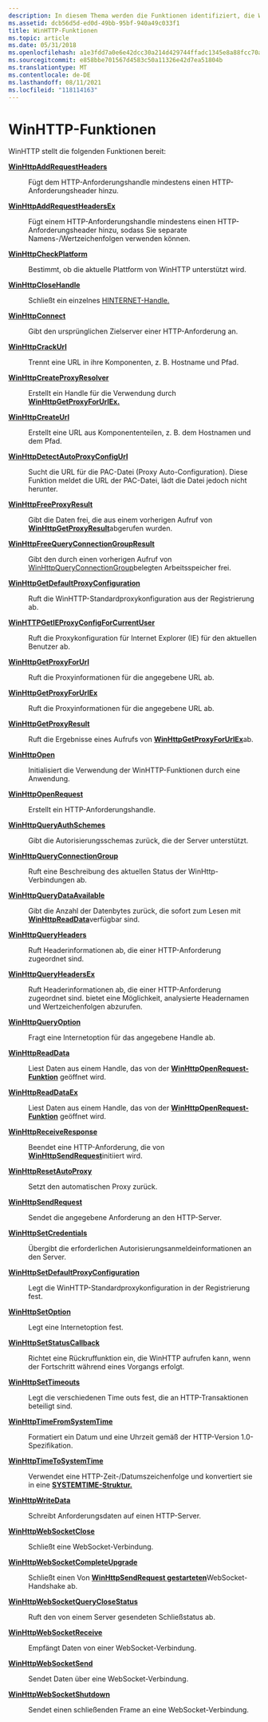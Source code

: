 ```yaml
---
description: In diesem Thema werden die Funktionen identifiziert, die WinHTTP bereitstellt.
ms.assetid: dcb56d5d-ed0d-49bb-95bf-940a49c033f1
title: WinHTTP-Funktionen
ms.topic: article
ms.date: 05/31/2018
ms.openlocfilehash: a1e3fdd7a0e6e42dcc30a214d429744ffadc1345e8a88fcc70a35a5f7ccace95
ms.sourcegitcommit: e858bbe701567d4583c50a11326e42d7ea51804b
ms.translationtype: MT
ms.contentlocale: de-DE
ms.lasthandoff: 08/11/2021
ms.locfileid: "118114163"
---
```

# <a name="winhttp-functions"></a>WinHTTP-Funktionen

WinHTTP stellt die folgenden Funktionen bereit:

<dl> <dt>

[**WinHttpAddRequestHeaders**](/windows/desktop/api/Winhttp/nf-winhttp-winhttpaddrequestheaders)
</dt> <dd>

Fügt dem HTTP-Anforderungshandle mindestens einen HTTP-Anforderungsheader hinzu.

</dd> <dt>

[**WinHttpAddRequestHeadersEx**](/windows/desktop/api/Winhttp/nf-winhttp-winhttpaddrequestheadersex)
</dt> <dd>

Fügt einem HTTP-Anforderungshandle mindestens einen HTTP-Anforderungsheader hinzu, sodass Sie separate Namens-/Wertzeichenfolgen verwenden können.

</dd> <dt>

[**WinHttpCheckPlatform**](/windows/desktop/api/Winhttp/nf-winhttp-winhttpcheckplatform)
</dt> <dd>

Bestimmt, ob die aktuelle Plattform von WinHTTP unterstützt wird.

</dd> <dt>

[**WinHttpCloseHandle**](/windows/desktop/api/Winhttp/nf-winhttp-winhttpclosehandle)
</dt> <dd>

Schließt ein einzelnes [HINTERNET-Handle.](hinternet-handles-in-winhttp.md)

</dd> <dt>

[**WinHttpConnect**](/windows/desktop/api/Winhttp/nf-winhttp-winhttpconnect)
</dt> <dd>

Gibt den ursprünglichen Zielserver einer HTTP-Anforderung an.

</dd> <dt>

[**WinHttpCrackUrl**](/windows/desktop/api/Winhttp/nf-winhttp-winhttpcrackurl)
</dt> <dd>

Trennt eine URL in ihre Komponenten, z. B. Hostname und Pfad.

</dd> <dt>

[**WinHttpCreateProxyResolver**](/windows/desktop/api/Winhttp/nf-winhttp-winhttpcreateproxyresolver)
</dt> <dd>

Erstellt ein Handle für die Verwendung durch [**WinHttpGetProxyForUrlEx.**](/windows/desktop/api/Winhttp/nf-winhttp-winhttpgetproxyforurlex)

</dd> <dt>

[**WinHttpCreateUrl**](/windows/desktop/api/Winhttp/nf-winhttp-winhttpcreateurl)
</dt> <dd>

Erstellt eine URL aus Komponententeilen, z. B. dem Hostnamen und dem Pfad.

</dd> <dt>

[**WinHttpDetectAutoProxyConfigUrl**](/windows/desktop/api/Winhttp/nf-winhttp-winhttpdetectautoproxyconfigurl)
</dt> <dd>

Sucht die URL für die PAC-Datei (Proxy Auto-Configuration). Diese Funktion meldet die URL der PAC-Datei, lädt die Datei jedoch nicht herunter.

</dd> <dt>

[**WinHttpFreeProxyResult**](/windows/desktop/api/Winhttp/nf-winhttp-winhttpfreeproxyresult)
</dt> <dd>

Gibt die Daten frei, die aus einem vorherigen Aufruf von [**WinHttpGetProxyResult**](/windows/desktop/api/Winhttp/nf-winhttp-winhttpgetproxyresult)abgerufen wurden.

</dd> <dt>

[**WinHttpFreeQueryConnectionGroupResult**](/windows/win32/api/Winhttp/nf-winhttp-winhttpfreequeryconnectiongroupresult)
</dt> <dd>

Gibt den durch einen vorherigen Aufruf von [WinHttpQueryConnectionGroup](/windows/win32/api/Winhttp/nf-winhttp-winhttpqueryconnectiongroup)belegten Arbeitsspeicher frei.

</dd> <dt>

[**WinHttpGetDefaultProxyConfiguration**](/windows/desktop/api/Winhttp/nf-winhttp-winhttpgetdefaultproxyconfiguration)
</dt> <dd>

Ruft die WinHTTP-Standardproxykonfiguration aus der Registrierung ab.

</dd> <dt>

[**WinHTTPGetIEProxyConfigForCurrentUser**](/windows/desktop/api/Winhttp/nf-winhttp-winhttpgetieproxyconfigforcurrentuser)
</dt> <dd>

Ruft die Proxykonfiguration für Internet Explorer (IE) für den aktuellen Benutzer ab.

</dd> <dt>

[**WinHttpGetProxyForUrl**](/windows/desktop/api/Winhttp/nf-winhttp-winhttpgetproxyforurl)
</dt> <dd>

Ruft die Proxyinformationen für die angegebene URL ab.

</dd> <dt>

[**WinHttpGetProxyForUrlEx**](/windows/desktop/api/Winhttp/nf-winhttp-winhttpgetproxyforurlex)
</dt> <dd>

Ruft die Proxyinformationen für die angegebene URL ab.

</dd> <dt>

[**WinHttpGetProxyResult**](/windows/desktop/api/Winhttp/nf-winhttp-winhttpgetproxyresult)
</dt> <dd>

Ruft die Ergebnisse eines Aufrufs von [**WinHttpGetProxyForUrlEx**](/windows/desktop/api/Winhttp/nf-winhttp-winhttpgetproxyforurlex)ab.

</dd> <dt>

[**WinHttpOpen**](/windows/desktop/api/Winhttp/nf-winhttp-winhttpopen)
</dt> <dd>

Initialisiert die Verwendung der WinHTTP-Funktionen durch eine Anwendung.

</dd> <dt>

[**WinHttpOpenRequest**](/windows/desktop/api/Winhttp/nf-winhttp-winhttpopenrequest)
</dt> <dd>

Erstellt ein HTTP-Anforderungshandle.

</dd> <dt>

[**WinHttpQueryAuthSchemes**](/windows/desktop/api/Winhttp/nf-winhttp-winhttpqueryauthschemes)
</dt> <dd>

Gibt die Autorisierungsschemas zurück, die der Server unterstützt.

</dd> <dt>

[**WinHttpQueryConnectionGroup**](/windows/win32/api/Winhttp/nf-winhttp-winhttpqueryconnectiongroup)
</dt> <dd>

Ruft eine Beschreibung des aktuellen Status der WinHttp-Verbindungen ab.

</dd> <dt>

[**WinHttpQueryDataAvailable**](/windows/desktop/api/Winhttp/nf-winhttp-winhttpquerydataavailable)
</dt> <dd>

Gibt die Anzahl der Datenbytes zurück, die sofort zum Lesen mit [**WinHttpReadData**](/windows/desktop/api/Winhttp/nf-winhttp-winhttpreaddata)verfügbar sind.

</dd> <dt>

[**WinHttpQueryHeaders**](/windows/desktop/api/Winhttp/nf-winhttp-winhttpqueryheaders)
</dt> <dd>

Ruft Headerinformationen ab, die einer HTTP-Anforderung zugeordnet sind.

</dd> <dt>

[**WinHttpQueryHeadersEx**](/windows/desktop/api/Winhttp/nf-winhttp-winhttpqueryheadersex)
</dt> <dd>

Ruft Headerinformationen ab, die einer HTTP-Anforderung zugeordnet sind. bietet eine Möglichkeit, analysierte Headernamen und Wertzeichenfolgen abzurufen.

</dd> <dt>

[**WinHttpQueryOption**](/windows/desktop/api/Winhttp/nf-winhttp-winhttpqueryoption)
</dt> <dd>

Fragt eine Internetoption für das angegebene Handle ab.

</dd> <dt>

[**WinHttpReadData**](/windows/desktop/api/Winhttp/nf-winhttp-winhttpreaddata)
</dt> <dd>

Liest Daten aus einem Handle, das von der [**WinHttpOpenRequest-Funktion**](/windows/desktop/api/Winhttp/nf-winhttp-winhttpopenrequest) geöffnet wird.

</dd> <dt>

[**WinHttpReadDataEx**](/windows/desktop/api/Winhttp/nf-winhttp-winhttpreaddataex)
</dt> <dd>

Liest Daten aus einem Handle, das von der [**WinHttpOpenRequest-Funktion**](/windows/desktop/api/Winhttp/nf-winhttp-winhttpopenrequest) geöffnet wird.

</dd> <dt>

[**WinHttpReceiveResponse**](/windows/desktop/api/Winhttp/nf-winhttp-winhttpreceiveresponse)
</dt> <dd>

Beendet eine HTTP-Anforderung, die von [**WinHttpSendRequest**](/windows/desktop/api/Winhttp/nf-winhttp-winhttpsendrequest)initiiert wird.

</dd> <dt>

[**WinHttpResetAutoProxy**](/windows/desktop/api/Winhttp/nf-winhttp-winhttpresetautoproxy)
</dt> <dd>

Setzt den automatischen Proxy zurück.

</dd> <dt>

[**WinHttpSendRequest**](/windows/desktop/api/Winhttp/nf-winhttp-winhttpsendrequest)
</dt> <dd>

Sendet die angegebene Anforderung an den HTTP-Server.

</dd> <dt>

[**WinHttpSetCredentials**](/windows/desktop/api/Winhttp/nf-winhttp-winhttpsetcredentials)
</dt> <dd>

Übergibt die erforderlichen Autorisierungsanmeldeinformationen an den Server.

</dd> <dt>

[**WinHttpSetDefaultProxyConfiguration**](/windows/desktop/api/Winhttp/nf-winhttp-winhttpsetdefaultproxyconfiguration)
</dt> <dd>

Legt die WinHTTP-Standardproxykonfiguration in der Registrierung fest.

</dd> <dt>

[**WinHttpSetOption**](/windows/desktop/api/Winhttp/nf-winhttp-winhttpsetoption)
</dt> <dd>

Legt eine Internetoption fest.

</dd> <dt>

[**WinHttpSetStatusCallback**](/windows/desktop/api/Winhttp/nf-winhttp-winhttpsetstatuscallback)
</dt> <dd>

Richtet eine Rückruffunktion ein, die WinHTTP aufrufen kann, wenn der Fortschritt während eines Vorgangs erfolgt.

</dd> <dt>

[**WinHttpSetTimeouts**](/windows/desktop/api/Winhttp/nf-winhttp-winhttpsettimeouts)
</dt> <dd>

Legt die verschiedenen Time outs fest, die an HTTP-Transaktionen beteiligt sind.

</dd> <dt>

[**WinHttpTimeFromSystemTime**](/windows/desktop/api/Winhttp/nf-winhttp-winhttptimefromsystemtime)
</dt> <dd>

Formatiert ein Datum und eine Uhrzeit gemäß der HTTP-Version 1.0-Spezifikation.

</dd> <dt>

[**WinHttpTimeToSystemTime**](/windows/desktop/api/Winhttp/nf-winhttp-winhttptimetosystemtime)
</dt> <dd>

Verwendet eine HTTP-Zeit-/Datumszeichenfolge und konvertiert sie in eine [**SYSTEMTIME-Struktur.**](/windows/desktop/api/minwinbase/ns-minwinbase-systemtime)

</dd> <dt>

[**WinHttpWriteData**](/windows/desktop/api/Winhttp/nf-winhttp-winhttpwritedata)
</dt> <dd>

Schreibt Anforderungsdaten auf einen HTTP-Server.

</dd> <dt>

[**WinHttpWebSocketClose**](/windows/desktop/api/winhttp/nf-winhttp-winhttpwebsocketclose)
</dt> <dd>

Schließt eine WebSocket-Verbindung.

</dd> <dt>

[**WinHttpWebSocketCompleteUpgrade**](/windows/desktop/api/winhttp/nf-winhttp-winhttpwebsocketcompleteupgrade)
</dt> <dd>

Schließt einen Von [**WinHttpSendRequest gestarteten**](/windows/desktop/api/Winhttp/nf-winhttp-winhttpsendrequest)WebSocket-Handshake ab.

</dd> <dt>

[**WinHttpWebSocketQueryCloseStatus**](/windows/desktop/api/winhttp/nf-winhttp-winhttpwebsocketqueryclosestatus)
</dt> <dd>

Ruft den von einem Server gesendeten Schließstatus ab.

</dd> <dt>

[**WinHttpWebSocketReceive**](/windows/desktop/api/winhttp/nf-winhttp-winhttpwebsocketreceive)
</dt> <dd>

Empfängt Daten von einer WebSocket-Verbindung.

</dd> <dt>

[**WinHttpWebSocketSend**](/windows/desktop/api/winhttp/nf-winhttp-winhttpwebsocketsend)
</dt> <dd>

Sendet Daten über eine WebSocket-Verbindung.

</dd> <dt>

[**WinHttpWebSocketShutdown**](/windows/desktop/api/winhttp/nf-winhttp-winhttpwebsocketshutdown)
</dt> <dd>

Sendet einen schließenden Frame an eine WebSocket-Verbindung.

</dd> </dl>


